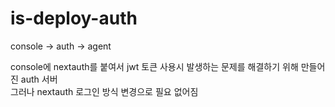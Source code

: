 # is-deploy-auth

console -> auth -> agent  

console에 nextauth를 붙여서 jwt 토큰 사용시 발생하는 문제를 해결하기 위해 만들어진 auth 서버   
그러나 nextauth 로그인 방식 변경으로 필요 없어짐

